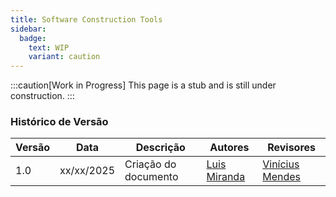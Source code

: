 ```yaml
---
title: Software Construction Tools
sidebar:
  badge:
    text: WIP
    variant: caution
---
```


:::caution[Work in Progress]
This page is a stub and is still under construction.
:::

### Histórico de Versão

| Versão | Data       | Descrição                                               | Autores                        | Revisores |
| ------ | ---------- | ------------------------------------------------------- | ------------------------------ | --------- |
| 1.0    | xx/xx/2025 | Criação do documento |  [Luis Miranda](https://github.com/LuisMiranda10) |  [Vinícius Mendes](https://github.com/yabamiah)    |